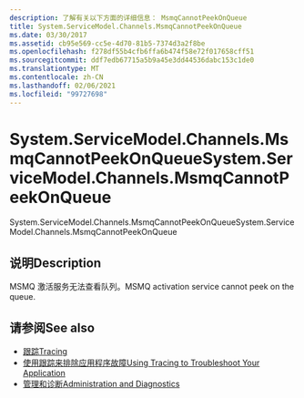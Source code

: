 ```yaml
---
description: 了解有关以下方面的详细信息： MsmqCannotPeekOnQueue
title: System.ServiceModel.Channels.MsmqCannotPeekOnQueue
ms.date: 03/30/2017
ms.assetid: cb95e569-cc5e-4d70-81b5-7374d3a2f8be
ms.openlocfilehash: f278df55b4cfb6ffa6b474f58e72f017658cff51
ms.sourcegitcommit: ddf7edb67715a5b9a45e3dd44536dabc153c1de0
ms.translationtype: MT
ms.contentlocale: zh-CN
ms.lasthandoff: 02/06/2021
ms.locfileid: "99727698"
---
```

# <a name="systemservicemodelchannelsmsmqcannotpeekonqueue"></a><span data-ttu-id="5f217-103">System.ServiceModel.Channels.MsmqCannotPeekOnQueue</span><span class="sxs-lookup"><span data-stu-id="5f217-103">System.ServiceModel.Channels.MsmqCannotPeekOnQueue</span></span>

<span data-ttu-id="5f217-104">System.ServiceModel.Channels.MsmqCannotPeekOnQueue</span><span class="sxs-lookup"><span data-stu-id="5f217-104">System.ServiceModel.Channels.MsmqCannotPeekOnQueue</span></span>  
  
## <a name="description"></a><span data-ttu-id="5f217-105">说明</span><span class="sxs-lookup"><span data-stu-id="5f217-105">Description</span></span>  

 <span data-ttu-id="5f217-106">MSMQ 激活服务无法查看队列。</span><span class="sxs-lookup"><span data-stu-id="5f217-106">MSMQ activation service cannot peek on the queue.</span></span>  
  
## <a name="see-also"></a><span data-ttu-id="5f217-107">请参阅</span><span class="sxs-lookup"><span data-stu-id="5f217-107">See also</span></span>

- [<span data-ttu-id="5f217-108">跟踪</span><span class="sxs-lookup"><span data-stu-id="5f217-108">Tracing</span></span>](index.md)
- [<span data-ttu-id="5f217-109">使用跟踪来排除应用程序故障</span><span class="sxs-lookup"><span data-stu-id="5f217-109">Using Tracing to Troubleshoot Your Application</span></span>](using-tracing-to-troubleshoot-your-application.md)
- [<span data-ttu-id="5f217-110">管理和诊断</span><span class="sxs-lookup"><span data-stu-id="5f217-110">Administration and Diagnostics</span></span>](../index.md)
